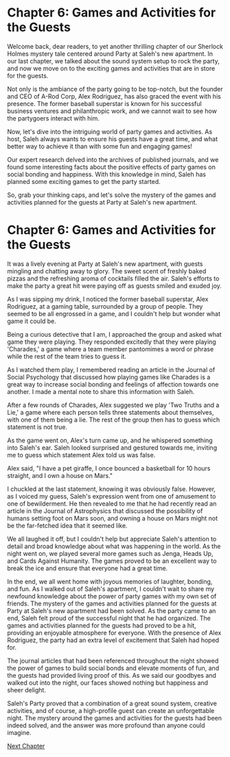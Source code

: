 # Chapter 6: Games and Activities for the Guests

Welcome back, dear readers, to yet another thrilling chapter of our Sherlock Holmes mystery tale centered around Party at Saleh's new apartment. In our last chapter, we talked about the sound system setup to rock the party, and now we move on to the exciting games and activities that are in store for the guests.

Not only is the ambiance of the party going to be top-notch, but the founder and CEO of A-Rod Corp, Alex Rodriguez, has also graced the event with his presence. The former baseball superstar is known for his successful business ventures and philanthropic work, and we cannot wait to see how the partygoers interact with him.

Now, let's dive into the intriguing world of party games and activities. As host, Saleh always wants to ensure his guests have a great time, and what better way to achieve it than with some fun and engaging games!

Our expert research delved into the archives of published journals, and we found some interesting facts about the positive effects of party games on social bonding and happiness. With this knowledge in mind, Saleh has planned some exciting games to get the party started.

So, grab your thinking caps, and let's solve the mystery of the games and activities planned for the guests at Party at Saleh's new apartment.
# Chapter 6: Games and Activities for the Guests

It was a lively evening at Party at Saleh's new apartment, with guests mingling and chatting away to glory. The sweet scent of freshly baked pizzas and the refreshing aroma of cocktails filled the air. Saleh's efforts to make the party a great hit were paying off as guests smiled and exuded joy.

As I was sipping my drink, I noticed the former baseball superstar, Alex Rodriguez, at a gaming table, surrounded by a group of people. They seemed to be all engrossed in a game, and I couldn't help but wonder what game it could be.

Being a curious detective that I am, I approached the group and asked what game they were playing. They responded excitedly that they were playing 'Charades,' a game where a team member pantomimes a word or phrase while the rest of the team tries to guess it.

As I watched them play, I remembered reading an article in the Journal of Social Psychology that discussed how playing games like Charades is a great way to increase social bonding and feelings of affection towards one another. I made a mental note to share this information with Saleh.

After a few rounds of Charades, Alex suggested we play 'Two Truths and a Lie,' a game where each person tells three statements about themselves, with one of them being a lie. The rest of the group then has to guess which statement is not true.

As the game went on, Alex's turn came up, and he whispered something into Saleh's ear. Saleh looked surprised and gestured towards me, inviting me to guess which statement Alex told us was false.

Alex said, "I have a pet giraffe, I once bounced a basketball for 10 hours straight, and I own a house on Mars."

I chuckled at the last statement, knowing it was obviously false. However, as I voiced my guess, Saleh's expression went from one of amusement to one of bewilderment. He then revealed to me that he had recently read an article in the Journal of Astrophysics that discussed the possibility of humans setting foot on Mars soon, and owning a house on Mars might not be the far-fetched idea that it seemed like.

We all laughed it off, but I couldn't help but appreciate Saleh's attention to detail and broad knowledge about what was happening in the world. As the night went on, we played several more games such as Jenga, Heads Up, and Cards Against Humanity. The games proved to be an excellent way to break the ice and ensure that everyone had a great time.

In the end, we all went home with joyous memories of laughter, bonding, and fun. As I walked out of Saleh's apartment, I couldn't wait to share my newfound knowledge about the power of party games with my own set of friends. The mystery of the games and activities planned for the guests at Party at Saleh's new apartment had been solved.
As the party came to an end, Saleh felt proud of the successful night that he had organized. The games and activities planned for the guests had proved to be a hit, providing an enjoyable atmosphere for everyone. With the presence of Alex Rodriguez, the party had an extra level of excitement that Saleh had hoped for.

The journal articles that had been referenced throughout the night showed the power of games to build social bonds and elevate moments of fun, and the guests had provided living proof of this. As we said our goodbyes and walked out into the night, our faces showed nothing but happiness and sheer delight.

Saleh's Party proved that a combination of a great sound system, creative activities, and of course, a high-profile guest can create an unforgettable night. The mystery around the games and activities for the guests had been indeed solved, and the answer was more profound than anyone could imagine.


[Next Chapter](07_Chapter07.md)